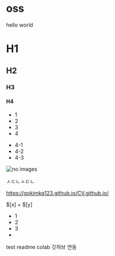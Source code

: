 # oss
hello world

# H1

## H2
### H3
#### H4

* 1
* 2
* 3
* 4
 - 4-1
 - 4-2
 - 4-3

![no images](./images.png)  

ㅅㄷㄴㅅㄷㄴ


https://gokimkq123.github.io/CV.github.io/


$[x] + $[y] 

+ 1
+ 2
+ 3
+ 

test
readme
colab 깃허브 연동
